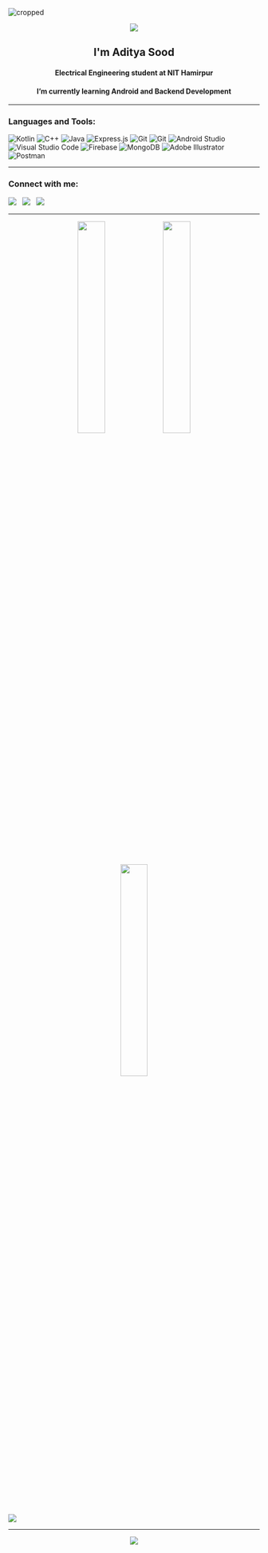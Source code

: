 
![cropped](https://user-images.githubusercontent.com/98453503/230014488-4ff614d7-a507-47c6-bdf7-ecf35cc1691f.gif)
<p align = "center">
  
<img src = "https://komarev.com/ghpvc/?username=adityasood04"/>
</p> 
<h2 align="center">I'm Aditya Sood</h1>
<h4 align="center">Electrical Engineering student at NIT Hamirpur</h3>
<h4 align="center"> I’m currently learning Android and Backend Development</h3>
<hr>

<h3 align="left">Languages and Tools:</h3>

![Kotlin](https://img.shields.io/badge/kotlin-%237F52FF.svg?style=for-the-badge&logo=kotlin&logoColor=white)
![C++](https://img.shields.io/badge/c++-%2300599C.svg?style=for-the-badge&logo=c%2B%2B&logoColor=white)
![Java](https://img.shields.io/badge/java-%23ED8B00.svg?style=for-the-badge&logo=openjdk&logoColor=white)
![Express.js](https://img.shields.io/badge/express.js-%23404d59.svg?style=for-the-badge&logo=express&logoColor=%2361DAFB)
![Git](https://img.shields.io/badge/git-%23F05033.svg?style=for-the-badge&logo=git&logoColor=white)
![Git](https://img.shields.io/badge/github-%23F05033.svg?style=for-the-badge&logo=github&logoColor=white)
![Android Studio](https://img.shields.io/badge/Android%20Studio-3DDC84.svg?style=for-the-badge&logo=android-studio&logoColor=white)
![Visual Studio Code](https://img.shields.io/badge/Visual%20Studio%20Code-0078d7.svg?style=for-the-badge&logo=visual-studio-code&logoColor=white)
![Firebase](https://img.shields.io/badge/Firebase-039BE5?style=for-the-badge&logo=Firebase&logoColor=white)
![MongoDB](https://img.shields.io/badge/MongoDB-%234ea94b.svg?style=for-the-badge&logo=mongodb&logoColor=white)
![Adobe Illustrator](https://img.shields.io/badge/adobe%20illustrator-%23FF9A00.svg?style=for-the-badge&logo=adobe%20illustrator&logoColor=white)
![Postman](https://img.shields.io/badge/postman-%23FF9A00.svg?style=for-the-badge&logo=postman&logoColor=white)



<hr>

<h3 align="left">Connect with me:</h3>
<p align="left">
  <a target="_blank"href="https://www.linkedin.com/in/adityasood04"><img src="https://img.shields.io/badge/linkedin-%230077B5.svg?&style=for-the-badge&logo=linkedin&logoColor=white" /></a>&nbsp;&nbsp;
  <a href="mailto:adityasood314@gmail.com?subject=Hello%20aditya,%20From%20Github"><img src="https://img.shields.io/badge/gmail-%23D14836.svg?&style=for-the-badge&logo=gmail&logoColor=white" /></a>&nbsp;&nbsp;
  <a target="_blank"href="https://twitter.com/adityasood04"><img src="https://img.shields.io/badge/twitter-%231DA1F2.svg?&style=for-the-badge&logo=twitter&logoColor=white" /></a>&nbsp;&nbsp;
</p>  


<hr>
<p align="center">
  <p align="center">
  <img src = "https://github-readme-stats.vercel.app/api?username=adityasood04&show_icons=true&theme=tokyonight&hide_border=true" width = "33%">
  <img width="33%" src="https://github-readme-stats.vercel.app/api/top-langs/?username=adityasood04&theme=tokyonight&hide_progress=true" />
  <img width="33%" src="https://github-readme-streak-stats.herokuapp.com?user=adityasood04&theme=tokyonight&hide_border=true" />
</p>
 
</p>

<img src="https://github-readme-activity-graph.vercel.app/graph?username=adityasood04&theme=react-dark&hide_border=true" />
</div> 
<p align="center">
</p>
<hr>
<!-- 
[![Aditya's github activity graph](https://github-readme-activity-graph.cyclic.app/graph?username=adityasood04&hide_border=true&theme=tokyo-night)](https://github.com/adityasood04) -->
  
<p align="center">
  <img src="https://capsule-render.vercel.app/api?type=waving&color=gradient&height=60&section=footer&width=100%"/>
</p>  




